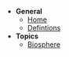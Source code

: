 <!-- _sidebar.md -->
- **General**
  - [Home](README.md)
  - [Defintions](definitions.md)
- **Topics**
  - [Biosphere](topics/biosphere.md)